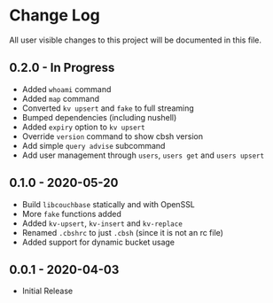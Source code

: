 # Change Log

All user visible changes to this project will be documented in this file.

## 0.2.0 - In Progress

 - Added `whoami` command
 - Added `map` command
 - Converted `kv upsert` and `fake` to full streaming
 - Bumped dependencies (including nushell)
 - Added `expiry` option to `kv upsert`
 - Override `version` command to show cbsh version
 - Add simple `query advise` subcommand
 - Add user management through `users`, `users get` and `users upsert`

## 0.1.0 - 2020-05-20

 * Build `libcouchbase` statically and with OpenSSL
 * More `fake` functions added
 * Added `kv-upsert`, `kv-insert` and `kv-replace`
 * Renamed `.cbshrc` to just  `.cbsh` (since it is not an rc file)
 * Added support for dynamic bucket usage

## 0.0.1 - 2020-04-03

 * Initial Release
